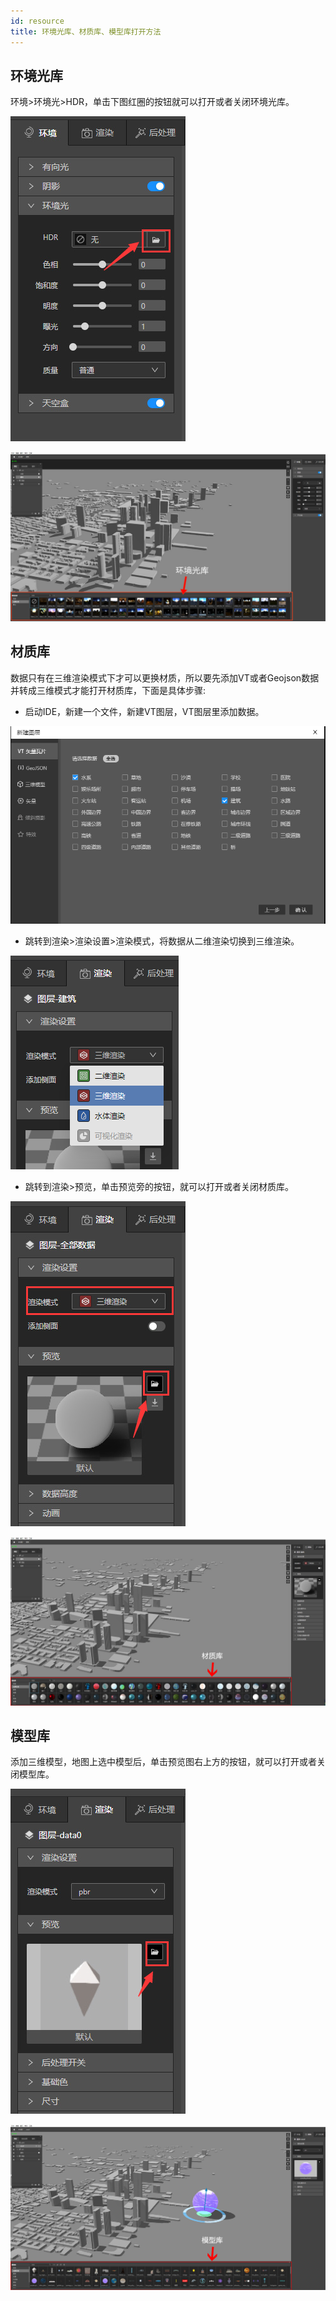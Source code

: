 ```yaml
---
id: resource
title: 环境光库、材质库、模型库打开方法
---
```


## 环境光库

环境>环境光>HDR，单击下图红圈的按钮就可以打开或者关闭环境光库。

![环境](./assets/resource/10.jpg)

![环境光库](./assets/hdr-1.jpg)


## 材质库

数据只有在三维渲染模式下才可以更换材质，所以要先添加VT或者Geojson数据并转成三维模式才能打开材质库，下面是具体步骤:

* 启动IDE，新建一个文件，新建VT图层，VT图层里添加数据。

![图片](../design-tutorial/assets/reflection/reflection-1.png)

* 跳转到渲染>渲染设置>渲染模式，将数据从二维渲染切换到三维渲染。

![图片](../design-tutorial/assets/reflection/reflection-2.png)

* 跳转到渲染>预览，单击预览旁的按钮，就可以打开或者关闭材质库。

![材质](./assets/resource/11.jpg)

![材质](./assets/resource/1.jpg)


## 模型库

添加三维模型，地图上选中模型后，单击预览图右上方的按钮，就可以打开或者关闭模型库。

![材质](./assets/resource/12.jpg)

![材质](./assets/resource/2.jpg)
